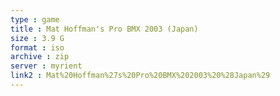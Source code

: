 ```yaml
---
type : game
title : Mat Hoffman's Pro BMX 2003 (Japan)
size : 3.9 G
format : iso
archive : zip
server : myrient
link2 : Mat%20Hoffman%27s%20Pro%20BMX%202003%20%28Japan%29
---
```

